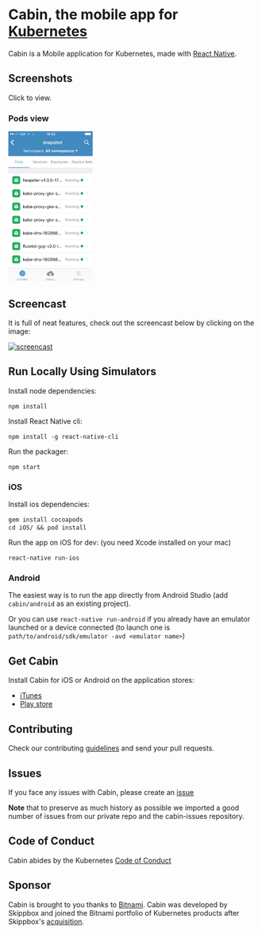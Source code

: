 # Cabin, the mobile app for [Kubernetes](https://kubernetes.io)

Cabin is a Mobile application for Kubernetes, made with [React Native](https://facebook.github.io/react-native/). 

## Screenshots

Click to view.

### Pods view

<img src="images/pods.png" width="170">

## Screencast

It is full of neat features, check out the screencast below by clicking on the image:

[![screencast](https://img.youtube.com/vi/z54uH2gDmso/0.jpg)](https://www.youtube.com/watch?v=z54uH2gDmso)

## Run Locally Using Simulators

Install node dependencies:

```
npm install
```

Install React Native cli:

```
npm install -g react-native-cli
```

Run the packager:

```
npm start
```

### iOS

Install ios dependencies:

```
gem install cocoapods
cd iOS/ && pod install
```

Run the app on iOS for dev:
(you need Xcode installed on your mac)

```
react-native run-ios
```

### Android

The easiest way is to run the app directly from Android Studio (add `cabin/android` as an existing project).

Or you can use `react-native run-android` if you already have an emulator launched or a device connected (to launch one is `path/to/android/sdk/emulator -avd <emulator name>`)

## Get Cabin

Install Cabin for iOS or Android on the application stores:

* [iTunes](https://itunes.apple.com/us/app/cabin-manage-kubernetes-applications/id1137054392?mt=8)
* [Play store](https://play.google.com/store/apps/details?id=com.skippbox.cabin&hl=en)

## Contributing

Check our contributing [guidelines](CONTRIBUTING.md) and send your pull requests.

## Issues

If you face any issues with Cabin, please create an [issue](https://github.com/bitnami/cabin/issues)

**Note** that to preserve as much history as possible we imported a good number of issues from our private repo and the cabin-issues repository.

## Code of Conduct

Cabin abides by the Kubernetes [Code of Conduct](code-of-conduct.md)

## Sponsor

Cabin is brought to you thanks to [Bitnami](https://bitnami.com). Cabin was developed by Skippbox and joined the Bitnami portfolio of Kubernetes products after Skippbox's [acquisition](https://thenewstack.io/skippbox-enterprise-building-kubernetes-bitnami/).


